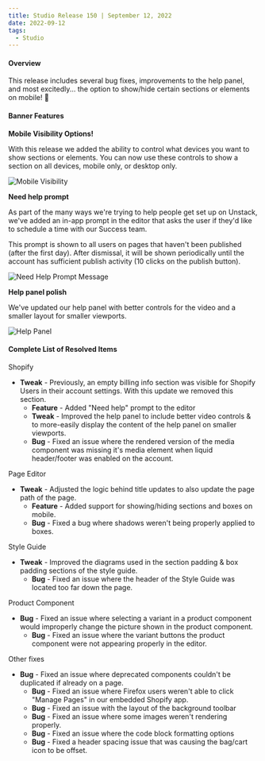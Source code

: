```yaml
---
title: Studio Release 150 | September 12, 2022
date: 2022-09-12
tags:
  - Studio
---
```


#### Overview

This release includes several bug fixes, improvements to the help panel, and most excitedly... the option to show/hide
certain sections or elements on mobile! 🎉

#### Banner Features

**Mobile Visibility Options!**

With this release we added the ability to control what devices you want to show sections or elements. You can now use
these controls to show a section on all devices, mobile only, or desktop only.

![Mobile Visibility](/assets/studio/mobile-visibility.png)

**Need help prompt**

As part of the many ways we're trying to help people get set up on Unstack, we've added an in-app prompt in the editor
that asks the user if they'd like to schedule a time with our Success team.

This prompt is shown to all users on pages that haven't been published (after the first day). After dismissal, it will
be shown periodically until the account has sufficient publish activity (10 clicks on the publish button).

![Need Help Prompt Message](/assets/studio/Screen_Shot_2022-09-12_at_1.37.49_PM.png) 

**Help panel polish**

We've updated our help panel with better controls for the video and a smaller layout for smaller viewports.

![Help Panel](/assets/studio/Screen_Shot_2022-09-12_at_1.43.40_PM.png)

#### Complete List of Resolved Items

Shopify

* **Tweak** - Previously, an empty billing info section was visible for Shopify Users in their account settings.
  With this update we removed this section.
    + **Feature** - Added "Need help" prompt to the editor
    + **Tweak** - Improved the help panel to include better video controls & to more-easily display the content of
      the help panel on smaller viewports.
    + **Bug** - Fixed an issue where the rendered version of the media component was missing it's media element when
      liquid header/footer was enabled on the account.

Page Editor

* **Tweak** - Adjusted the logic behind title updates to also update the page path of the page.
    + **Feature** - Added support for showing/hiding sections and boxes on mobile.
    + **Bug** - Fixed a bug where shadows weren't being properly applied to boxes.

Style Guide

* **Tweak** - Improved the diagrams used in the section padding & box padding sections of the style guide.
    + **Bug** - Fixed an issue where the header of the Style Guide was located too far down the page.

Product Component

* **Bug** - Fixed an issue where selecting a variant in a product component would improperly change the picture
  shown in the product component.
    + **Bug** - Fixed an issue where the variant buttons the product component were not appearing properly in the
      editor.

Other fixes

* **Bug** - Fixed an issue where deprecated components couldn't be duplicated if already on a page.
    + **Bug** - Fixed an issue where Firefox users weren't able to click "Manage Pages" in our embedded Shopify app.
    + **Bug** - Fixed an issue with the layout of the background toolbar
    + **Bug** - Fixed an issue where some images weren't rendering properly.
    + **Bug** - Fixed an issue where the code block formatting options
    + **Bug** - Fixed a header spacing issue that was causing the bag/cart icon to be offset.
